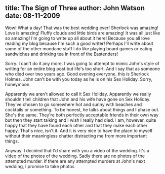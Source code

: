 title: The Sign of Three
author: John Watson
date: 08-11-2009
---
Wow! What a day! That was the best wedding ever! Sherlock was amazing! Love is amazing! Fluffy clouds and little birds are amazing! It was all just like so amazing! I'm going to write up all about it here! Because you all love reading my blog because I'm such a good writer! Perhaps I'll write about some of the other mundane stuff I do like playing board games or eating sandwiches and drinking tea in front of the Eastenders!

Sorry. I can't do it any more. I was going to attempt to mimic John's style of writing for an entire blog post but life's too short. And I say that as someone who died over two years ago. Good evening everyone, this is Sherlock Holmes. John can't be with you today as he is on his Sex Holiday. Sorry, honeymoon.

Apparently we aren't allowed to call it Sex Holiday. Apparently we really shouldn't tell children that John and his wife have gone on Sex Holiday. They've chosen to go somewhere hot and sunny with beaches and cocktails or something. To be honest, he talks about things and I phase out. She's the same. They're both perfectly acceptable friends in their own way but then they start talking and I wish I really had died. I am, however, quite happy that they have found each other and that they make each other happy. That's nice, isn't it. And it is very nice to have the place to myself without their meaningless chatter distracting me from more important things.

Anyway. I decided that I'd share with you a video of the wedding. It's a video of the photos of the wedding. Sadly there are no photos of the attempted murder. If there are any attempted murders at John's next wedding, I promise to take photos.
